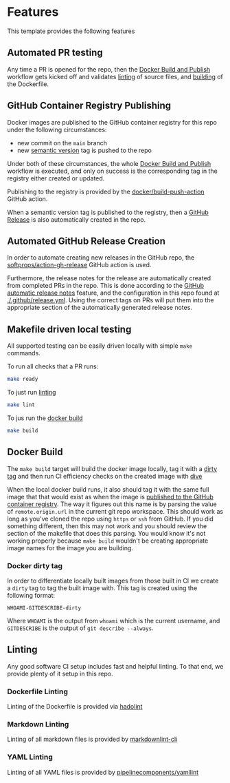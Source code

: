# Features

This template provides the following features

## Automated PR testing

Any time a PR is opened for the repo, then the [Docker Build and Publish](./.github/workflows/docker-build-publish.yaml)
workflow gets kicked off and validates [linting](#linting) of source files, and [building](#docker-build) of the Dockerfile.

## GitHub Container Registry Publishing

Docker images are published to the GitHub container registry for this repo under the following circumstances:

- new commit on the `main` branch
- new [semantic version](https://semver.org/) tag is pushed to the repo

Under both of these circumstances, the whole [Docker Build and Publish](./.github/workflows/docker-build-publish.yaml)
workflow is executed, and only on success is the corresponding tag in the registry either created or updated.

Publishing to the registry is provided by the [docker/build-push-action](https://github.com/docker/build-push-action)
GitHub action.

When a semantic version tag is published to the registry, then a
[GitHub Release](https://docs.github.com/en/repositories/releasing-projects-on-github/about-releases) is also automatically
created in the repo.

## Automated GitHub Release Creation

In order to automate creating new releases in the GitHub repo, the
[softprops/action-gh-release](https://github.com/softprops/action-gh-release) GitHub action is used.

Furthermore, the release notes for the release are automatically created from completed PRs in the repo.  This is done
according to the
[GitHub automatic release notes](https://docs.github.com/en/repositories/releasing-projects-on-github/automatically-generated-release-notes)
feature, and the configuration in this repo found at [./.github/release.yml](./.github/release.yml).  Using the correct
tags on PRs will put them into the appropriate section of the automatically generated release notes.

## Makefile driven local testing

All supported testing can be easily driven locally with simple `make` commands.

To run all checks that a PR runs:

```bash
make ready
```

To just run [linting](#linting)

```bash
make lint
```

To jus run the [docker build](#docker-build)

```bash
make build
```

## Docker Build

The `make build` target will build the docker image locally, tag it with a [dirty tag](#docker-dirty-tag) and then run
CI efficiency checks on the created image with [dive](https://github.com/wagoodman/dive)

When the local docker build runs, it also should tag it with the same full image that that would exist as when the image
is [published to the GitHub container registry](#github-container-registry-publishing).  The way it figures out this
name is by parsing the value of `remote.origin.url` in the current git repo workspace.  This should work as long as
you've cloned the repo using `https` or `ssh` from GitHub.  If you did something different, then this may not work and
you should review the section of the makefile that does this parsing.  You would know it's not working properly because
`make build` wouldn't be creating appropriate image names for the image you are building.

### Docker dirty tag

In order to differentiate locally built images from those built in CI we create a `dirty` tag to tag the built image
with.  This tag is created using the following format:

`WHOAMI-GITDESCRIBE-dirty`

Where `WHOAMI` is the output from `whoami` which is the current username, and `GITDESCRIBE` is the output of
`git describe --always`.

## Linting

Any good software CI setup includes fast and helpful linting.  To that end, we provide plenty of it setup in this repo.

### Dockerfile Linting

Linting of the Dockerfile is provided via [hadolint](https://github.com/hadolint/hadolint)

### Markdown Linting

Linting of all markdown files is provided by [markdownlint-cli](https://github.com/igorshubovych/markdownlint-cli)

### YAML Linting

Linting of all YAML files is provided by [pipelinecomponents/yamllint](https://hub.docker.com/r/pipelinecomponents/yamllint)
